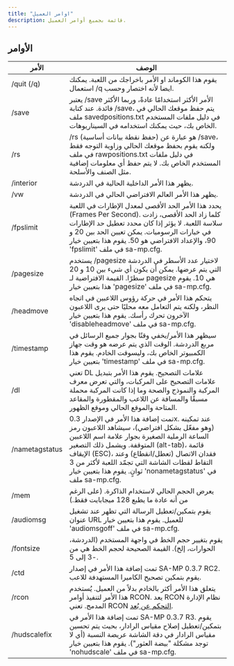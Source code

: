 ```yaml
---
title: "اوامر العميل"
description: قائمة بجميع أوامر العميل.
---
```


## الأوامر

| الأمر                  | الوصف                                                                                                                                                                                                                                                                                                                                                                            |
|-----------------------|---------------------------------------------------------------------------------------------------------------------------------------------------------------------------------------------------------------------------------------------------------------------------------------------------------------------------------------------------------------------------------|
| /quit (/q)            | يقوم هذا الكوماند او الأمر باخراجك من اللعبة. يمكنك استعمال /q ايضا لأنه اختصار وحسب.                                                                                                                                                                                                                                                                                  |
| /save                 | يعتبر /save الأمر الأكثر استخدامًا عادةً، وربما الأكثر فائدة. عند كتابة /save، يتم حفظ موقعك الحالي في ملف savedpositions.txt في دليل ملفات المستخدم الخاص بك، حيث يمكنك استخدامه في السيناريوهات.                                                                                                                                                                                        |
| /rs                   | /rs (حفظ نقطة بيانات أساسية) هو عبارة عن /save، ولكنه يقوم بحفظ موقعك الحالي وزاوية التوجه فقط في ملف rawpositions.txt في دليل ملفات المستخدم الخاص بك. لا يتم حفظ أي معلومات إضافية مثل الصنف والأسلحة.                                                                                                                                                                             |
| /interior             | يظهر هذا الأمر الداخلية الحالية في الدردشة.                                                                                                                                                                                                                                                                                                                                  |
| /vw                   | يظهر هذا الأمر العالم الافتراضي الحالي في الدردشة.                                                                                                                                                                                                                                                                                                                         |
| /fpslimit             | يحدد هذا الأمر الحد الأقصى لمعدل الإطارات في اللعبة (Frames Per Second). كلما زاد الحد الأقصى، زادت سلاسة اللعبة. لا يؤثر إذا كان محدد تعطيل حد الإطارات في خيارات الرسوميات. يمكن تعيين الحد بين 20 و 90، والإعداد الافتراضي هو 50. يقوم هذا بتعيين خيار 'fpslimit' في ملف sa-mp.cfg.                                                                                               |
| /pagesize             | يستخدم /pagesize لاختيار عدد الأسطر في الدردشة التي يتم عرضها. يمكن أن يكون أي شيء بين 10 و 20 سطرًا. القيمة الافتراضية لـ pagesize هي 10. يقوم هذا بتعيين خيار 'pagesize' في ملف sa-mp.cfg.                                                                                                                                                                           |
| /headmove             | يتحكم هذا الأمر في حركة رؤوس اللاعبين في اتجاه النظر، ولكنه يتم التعامل معه محليًا حتى يرى اللاعبون الآخرون تحرك رأسك. يقوم هذا بتعيين خيار 'disableheadmove' في ملف sa-mp.cfg.                                                                                                                                                                                   |
| /timestamp            | سيظهر هذا الأمر/يخفي وقتًا بجوار جميع الرسائل في مربع الدردشة. الوقت الذي يتم عرضه هو وقت جهاز الكمبيوتر الخاص بك، وليسوقت الخادم. يقوم هذا بتعيين خيار 'timestamp' في ملف sa-mp.cfg.                                                                                                                                                                                                                                                   |
| /dl                    | تعني DL علامات التصحيح. يقوم هذا الأمر بتبديل علامات التصحيح على المركبات، والتي تعرض معرف المركبة والنموذج والصحة وما إذا كانت المركبة محملة مسبقًا والمسافة عن اللاعب والمقطورة والمقاعد المتاحة والموقع الحالي وموقع الظهور.                                                                                                                                 |
| /nametagstatus        | تمت إضافة هذا الأمر في الإصدار 0.3x. عند تمكينه (وهو مفعّل بشكل افتراضي)، سيشاهد اللاعبون رمز الساعة الرملية الصغيرة بجوار علامة اسم اللاعبين المتوقفة. ويشمل ذلك التصغير (alt-tab)، قائمة الإيقاف (ESC)، فقدان الاتصال (تعطل/انقطاع) وعند التقاط لقطات الشاشة التي تجمّد اللعبة لأكثر من 3 ثوانٍ. يقوم هذا بتعيين خيار 'nonametagstatus' في ملف sa-mp.cfg. |
| /mem                  | يعرض الحجم الحالي لاستخدام الذاكرة. (على الرغم من أنه عادة ما يطبع 128 ميجابايت فقط.)                                                                                                                                                                                                                                                                                  |
| /audiomsg             | يقوم بتمكين/تعطيل الرسالة التي تظهر عند تشغيل عنوان URL للعميل. يقوم هذا بتعيين خيار 'audiomsgoff' في ملف sa-mp.cfg.                                                                                                                                                                                                                                                      |
| /fontsize             | يقوم بتغيير حجم الخط في واجهة المستخدم (الدردشة، الحوارات، إلخ). القيمة الصحيحة لحجم الخط هي من -3 إلى 5.                                                                                                                                                                                                                                                             |
| /ctd                  | تمت إضافة هذا الأمر في إصدار SA-MP 0.3.7 RC2. يقوم بتمكين تصحيح الكاميرا المستهدفة للاعب.                                                                                                                                                                                                                                                                               |
| /rcon                 | يتعلق هذا الأمر أكثر بالخادم بدلاً من العميل. يُستخدم هذا الأمر لتنفيذ أوامر RCON. يعد RCON نظام الإدارة المدمج. تعني RCON [التحكم عن بُعد](../server/ControllingServer#using-rcon).                                                                                                                                                                                |
| /hudscalefix          | تمت إضافة هذا الأمر في SA-MP 0.3.7 R3. يقوم بتمكين/تعطيل إصلاح مقياس الرادار، بحيث يتم تحسين مقياس الرادار في دقة الشاشة عريضة النسبة (أي لا توجد مشكلة "بيضة العثور"). يقوم هذا بتعيين خيار 'nohudscale' في ملف sa-mp.cfg.